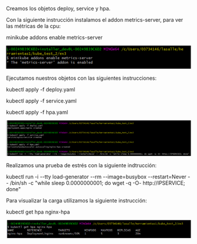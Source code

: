 Creamos los objetos deploy, service y hpa.

Con la siguiente instrucción instalamos el addon metrics-server, para ver las métricas de la cpu:

minikube addons enable metrics-server

![alt text](https://github.com/jordill14/kube-exercises2/blob/master/hw-03/exercise_3/images/metrics.PNG)

Ejecutamos nuestros objetos con las siguientes instrucciones:

kubectl apply -f deploy.yaml

kubectl apply -f service.yaml

kubectl apply -f hpa.yaml

![alt text](https://github.com/jordill14/kube-exercises2/blob/master/hw-03/exercise_3/images/hpa.PNG)

Realizamos una prueba de estrés con la siguiente indtrucción:

kubectl run -i --tty load-generator --rm --image=busybox --restart=Never -- /bin/sh -c "while sleep 0.0000000001; do wget -q -O- http://IPSERVICE; done"

Para visualizar la carga utilizamos la siguiente instrucción:

kubectl get hpa nginx-hpa

![alt text](https://github.com/jordill14/kube-exercises2/blob/master/hw-03/exercise_3/images/gethpa2.PNG)



